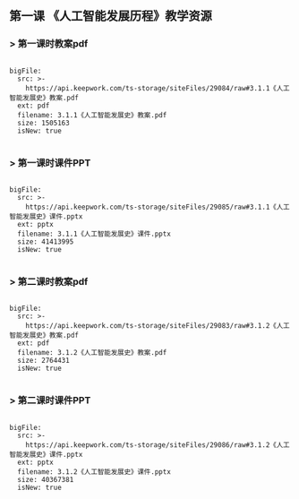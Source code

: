 
## 第一课 《人工智能发展历程》教学资源






### > 第一课时教案pdf


```@BigFile

bigFile:
  src: >-
    https://api.keepwork.com/ts-storage/siteFiles/29084/raw#3.1.1《人工智能发展史》教案.pdf
  ext: pdf
  filename: 3.1.1《人工智能发展史》教案.pdf
  size: 1505163
  isNew: true
          
```




### > 第一课时课件PPT



```@BigFile

bigFile:
  src: >-
    https://api.keepwork.com/ts-storage/siteFiles/29085/raw#3.1.1《人工智能发展史》课件.pptx
  ext: pptx
  filename: 3.1.1《人工智能发展史》课件.pptx
  size: 41413995
  isNew: true
          
```




### > 第二课时教案pdf



```@BigFile

bigFile:
  src: >-
    https://api.keepwork.com/ts-storage/siteFiles/29083/raw#3.1.2《人工智能发展史》教案.pdf
  ext: pdf
  filename: 3.1.2《人工智能发展史》教案.pdf
  size: 2764431
  isNew: true
          
```



### > 第二课时课件PPT


```@BigFile

bigFile:
  src: >-
    https://api.keepwork.com/ts-storage/siteFiles/29086/raw#3.1.2《人工智能发展史》课件.pptx
  ext: pptx
  filename: 3.1.2《人工智能发展史》课件.pptx
  size: 40367381
  isNew: true
          
```